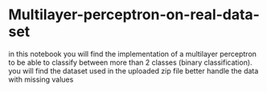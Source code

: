 # Multilayer-perceptron-on-real-data-set
in this notebook you will find the implementation of a multilayer perceptron to be able to classify between more than 2 classes (binary classification).
you will find the dataset used in the uploaded zip file 
better handle the data with missing values 
